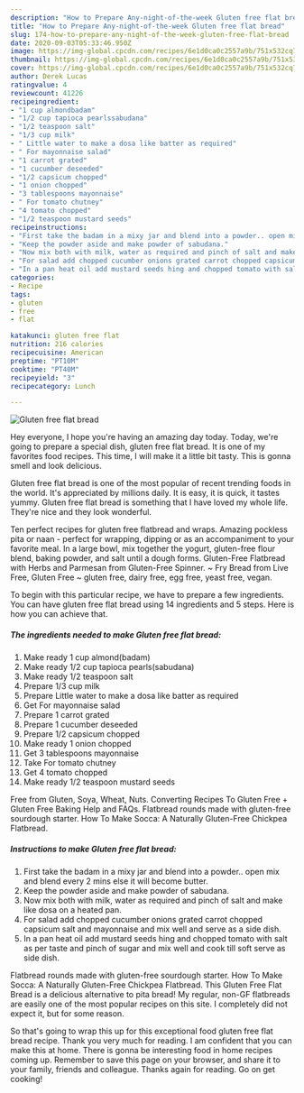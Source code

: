 ```yaml
---
description: "How to Prepare Any-night-of-the-week Gluten free flat bread"
title: "How to Prepare Any-night-of-the-week Gluten free flat bread"
slug: 174-how-to-prepare-any-night-of-the-week-gluten-free-flat-bread
date: 2020-09-03T05:33:46.950Z
image: https://img-global.cpcdn.com/recipes/6e1d0ca0c2557a9b/751x532cq70/gluten-free-flat-bread-recipe-main-photo.jpg
thumbnail: https://img-global.cpcdn.com/recipes/6e1d0ca0c2557a9b/751x532cq70/gluten-free-flat-bread-recipe-main-photo.jpg
cover: https://img-global.cpcdn.com/recipes/6e1d0ca0c2557a9b/751x532cq70/gluten-free-flat-bread-recipe-main-photo.jpg
author: Derek Lucas
ratingvalue: 4
reviewcount: 41226
recipeingredient:
- "1 cup almondbadam"
- "1/2 cup tapioca pearlssabudana"
- "1/2 teaspoon salt"
- "1/3 cup milk"
- " Little water to make a dosa like batter as required"
- " For mayonnaise salad"
- "1 carrot grated"
- "1 cucumber deseeded"
- "1/2 capsicum chopped"
- "1 onion chopped"
- "3 tablespoons mayonnaise"
- " For tomato chutney"
- "4 tomato chopped"
- "1/2 teaspoon mustard seeds"
recipeinstructions:
- "First take the badam in a mixy jar and blend into a powder.. open mix and blend every 2 mins else it will become butter."
- "Keep the powder aside and make powder of sabudana."
- "Now mix both with milk, water as required and pinch of salt and make like dosa on a heated pan."
- "For salad add chopped cucumber onions grated carrot chopped capsicum salt and mayonnaise and mix well and serve as a side dish."
- "In a pan heat oil add mustard seeds hing and chopped tomato with salt as per taste and pinch of sugar and mix well and cook till soft serve as side dish."
categories:
- Recipe
tags:
- gluten
- free
- flat

katakunci: gluten free flat 
nutrition: 216 calories
recipecuisine: American
preptime: "PT10M"
cooktime: "PT40M"
recipeyield: "3"
recipecategory: Lunch

---
```



![Gluten free flat bread](https://img-global.cpcdn.com/recipes/6e1d0ca0c2557a9b/751x532cq70/gluten-free-flat-bread-recipe-main-photo.jpg)

Hey everyone, I hope you're having an amazing day today. Today, we're going to prepare a special dish, gluten free flat bread. It is one of my favorites food recipes. This time, I will make it a little bit tasty. This is gonna smell and look delicious.

Gluten free flat bread is one of the most popular of recent trending foods in the world. It's appreciated by millions daily. It is easy, it is quick, it tastes yummy. Gluten free flat bread is something that I have loved my whole life. They're nice and they look wonderful.

Ten perfect recipes for gluten free flatbread and wraps. Amazing pockless pita or naan - perfect for wrapping, dipping or as an accompaniment to your favorite meal. In a large bowl, mix together the yogurt, gluten-free flour blend, baking powder, and salt until a dough forms. Gluten-Free Flatbread with Herbs and Parmesan from Gluten-Free Spinner. ~ Fry Bread from Live Free, Gluten Free ~ gluten free, dairy free, egg free, yeast free, vegan.


To begin with this particular recipe, we have to prepare a few ingredients. You can have gluten free flat bread using 14 ingredients and 5 steps. Here is how you can achieve that.

<!--inarticleads1-->

##### The ingredients needed to make Gluten free flat bread:

1. Make ready 1 cup almond(badam)
1. Make ready 1/2 cup tapioca pearls(sabudana)
1. Make ready 1/2 teaspoon salt
1. Prepare 1/3 cup milk
1. Prepare  Little water to make a dosa like batter as required
1. Get  For mayonnaise salad
1. Prepare 1 carrot grated
1. Prepare 1 cucumber deseeded
1. Prepare 1/2 capsicum chopped
1. Make ready 1 onion chopped
1. Get 3 tablespoons mayonnaise
1. Take  For tomato chutney
1. Get 4 tomato chopped
1. Make ready 1/2 teaspoon mustard seeds


Free from Gluten, Soya, Wheat, Nuts. Converting Recipes To Gluten Free + Gluten Free Baking Help and FAQs. Flatbread rounds made with gluten-free sourdough starter. How To Make Socca: A Naturally Gluten-Free Chickpea Flatbread. 

<!--inarticleads2-->

##### Instructions to make Gluten free flat bread:

1. First take the badam in a mixy jar and blend into a powder.. open mix and blend every 2 mins else it will become butter.
1. Keep the powder aside and make powder of sabudana.
1. Now mix both with milk, water as required and pinch of salt and make like dosa on a heated pan.
1. For salad add chopped cucumber onions grated carrot chopped capsicum salt and mayonnaise and mix well and serve as a side dish.
1. In a pan heat oil add mustard seeds hing and chopped tomato with salt as per taste and pinch of sugar and mix well and cook till soft serve as side dish.


Flatbread rounds made with gluten-free sourdough starter. How To Make Socca: A Naturally Gluten-Free Chickpea Flatbread. This Gluten Free Flat Bread is a delicious alternative to pita bread! My regular, non-GF flatbreads are easily one of the most popular recipes on this site. I completely did not expect it, but for some reason. 

So that's going to wrap this up for this exceptional food gluten free flat bread recipe. Thank you very much for reading. I am confident that you can make this at home. There is gonna be interesting food in home recipes coming up. Remember to save this page on your browser, and share it to your family, friends and colleague. Thanks again for reading. Go on get cooking!
